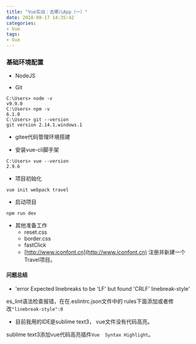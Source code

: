 ```yaml
---
title: "Vue实战：去哪儿App（一）"
date: 2018-08-17 14:35:42
categories:
- Vue
tags:
- Vue
---
```


### 基础环境配置

  + NodeJS  
  
  + Git
  
  ```
  C:\Users> node -v
  v9.9.0
  C:\Users> npm -v
  6.1.0
  C:\Users> git --version
  git version 2.14.1.windows.1
  ```
  
  <!-- more -->

  + gitee代码管理环境搭建
  
  + 安装vue-cli脚手架
  
  ```
  C:\Users> vue --version
  2.9.6
  ```
  
  + 项目初始化
  
  `vue init webpack travel`
  
  + 启动项目
  
  `npm run dev`
  
  + 其他准备工作
    + reset.css
    + border.css
    + fastClick
    + [http://www.iconfont.cn](http://www.iconfont.cn) 注册并新建一个Travel项目。
        
#### 问题总结

  + 'error Expected linebreaks to be 'LF' but found 'CRLF' linebreak-style'
  
  es_lint语法检查报错，在在.eslintrc.json文件中的 rules下面添加或者修改`"linebreak-style":0`
  
  + 目前我用的IDE是sublime text3， vue文件没有代码高亮。
  
  sublime text3添加vue代码高亮插件`Vue  Syntax Highlight`。
     
